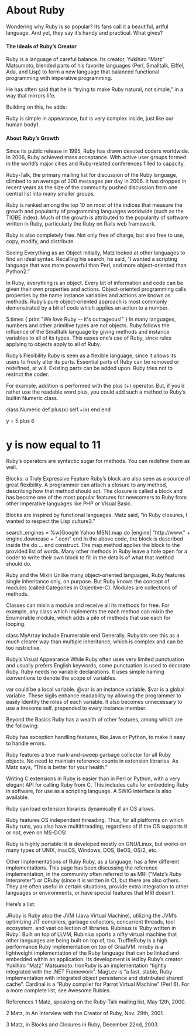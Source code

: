 # About Ruby
Wondering why Ruby is so popular? Its fans call it a beautiful, artful language. And yet, they say it’s handy and practical. What gives?

#### The Ideals of Ruby’s Creator
Ruby is a language of careful balance. Its creator, Yukihiro “Matz” Matsumoto, blended parts of his favorite languages (Perl, Smalltalk, Eiffel, Ada, and Lisp) to form a new language that balanced functional programming with imperative programming.

He has often said that he is “trying to make Ruby natural, not simple,” in a way that mirrors life.

Building on this, he adds:

Ruby is simple in appearance, but is very complex inside, just like our human body1.

#### About Ruby’s Growth
Since its public release in 1995, Ruby has drawn devoted coders worldwide. In 2006, Ruby achieved mass acceptance. With active user groups formed in the world’s major cities and Ruby-related conferences filled to capacity.

Ruby-Talk, the primary mailing list for discussion of the Ruby language, climbed to an average of 200 messages per day in 2006. It has dropped in recent years as the size of the community pushed discussion from one central list into many smaller groups.

Ruby is ranked among the top 10 on most of the indices that measure the growth and popularity of programming languages worldwide (such as the TIOBE index). Much of the growth is attributed to the popularity of software written in Ruby, particularly the Ruby on Rails web framework.

Ruby is also completely free. Not only free of charge, but also free to use, copy, modify, and distribute.

Seeing Everything as an Object
Initially, Matz looked at other languages to find an ideal syntax. Recalling his search, he said, “I wanted a scripting language that was more powerful than Perl, and more object-oriented than Python2.”

In Ruby, everything is an object. Every bit of information and code can be given their own properties and actions. Object-oriented programming calls properties by the name instance variables and actions are known as methods. Ruby’s pure object-oriented approach is most commonly demonstrated by a bit of code which applies an action to a number.

5.times { print "We *love* Ruby -- it's outrageous!" }
In many languages, numbers and other primitive types are not objects. Ruby follows the influence of the Smalltalk language by giving methods and instance variables to all of its types. This eases one’s use of Ruby, since rules applying to objects apply to all of Ruby.

Ruby’s Flexibility
Ruby is seen as a flexible language, since it allows its users to freely alter its parts. Essential parts of Ruby can be removed or redefined, at will. Existing parts can be added upon. Ruby tries not to restrict the coder.

For example, addition is performed with the plus (+) operator. But, if you’d rather use the readable word plus, you could add such a method to Ruby’s builtin Numeric class.

class Numeric
  def plus(x)
    self.+(x)
  end
end

y = 5.plus 6
# y is now equal to 11
Ruby’s operators are syntactic sugar for methods. You can redefine them as well.

Blocks: a Truly Expressive Feature
Ruby’s block are also seen as a source of great flexibility. A programmer can attach a closure to any method, describing how that method should act. The closure is called a block and has become one of the most popular features for newcomers to Ruby from other imperative languages like PHP or Visual Basic.

Blocks are inspired by functional languages. Matz said, “in Ruby closures, I wanted to respect the Lisp culture3.”

search_engines =
  %w[Google Yahoo MSN].map do |engine|
    "http://www." + engine.downcase + ".com"
  end
In the above code, the block is described inside the do ... end construct. The map method applies the block to the provided list of words. Many other methods in Ruby leave a hole open for a coder to write their own block to fill in the details of what that method should do.

Ruby and the Mixin
Unlike many object-oriented languages, Ruby features single inheritance only, on purpose. But Ruby knows the concept of modules (called Categories in Objective-C). Modules are collections of methods.

Classes can mixin a module and receive all its methods for free. For example, any class which implements the each method can mixin the Enumerable module, which adds a pile of methods that use each for looping.

class MyArray
  include Enumerable
end
Generally, Rubyists see this as a much clearer way than multiple inheritance, which is complex and can be too restrictive.

Ruby’s Visual Appearance
While Ruby often uses very limited punctuation and usually prefers English keywords, some punctuation is used to decorate Ruby. Ruby needs no variable declarations. It uses simple naming conventions to denote the scope of variables.

var could be a local variable.
@var is an instance variable.
$var is a global variable.
These sigils enhance readability by allowing the programmer to easily identify the roles of each variable. It also becomes unnecessary to use a tiresome self. prepended to every instance member.

Beyond the Basics
Ruby has a wealth of other features, among which are the following:

Ruby has exception handling features, like Java or Python, to make it easy to handle errors.

Ruby features a true mark-and-sweep garbage collector for all Ruby objects. No need to maintain reference counts in extension libraries. As Matz says, “This is better for your health.”

Writing C extensions in Ruby is easier than in Perl or Python, with a very elegant API for calling Ruby from C. This includes calls for embedding Ruby in software, for use as a scripting language. A SWIG interface is also available.

Ruby can load extension libraries dynamically if an OS allows.

Ruby features OS independent threading. Thus, for all platforms on which Ruby runs, you also have multithreading, regardless of if the OS supports it or not, even on MS-DOS!

Ruby is highly portable: it is developed mostly on GNU/Linux, but works on many types of UNIX, macOS, Windows, DOS, BeOS, OS/2, etc.

Other Implementations of Ruby
Ruby, as a language, has a few different implementations. This page has been discussing the reference implementation, in the community often referred to as MRI (“Matz’s Ruby Interpreter”) or CRuby (since it is written in C), but there are also others. They are often useful in certain situations, provide extra integration to other languages or environments, or have special features that MRI doesn’t.

Here’s a list:

JRuby is Ruby atop the JVM (Java Virtual Machine), utilizing the JVM’s optimizing JIT compilers, garbage collectors, concurrent threads, tool ecosystem, and vast collection of libraries.
Rubinius is ‘Ruby written in Ruby’. Built on top of LLVM, Rubinius sports a nifty virtual machine that other languages are being built on top of, too.
TruffleRuby is a high performance Ruby implementation on top of GraalVM.
mruby is a lightweight implementation of the Ruby language that can be linked and embedded within an application. Its development is led by Ruby’s creator Yukihiro “Matz” Matsumoto.
IronRuby is an implementation “tightly integrated with the .NET Framework”.
MagLev is “a fast, stable, Ruby implementation with integrated object persistence and distributed shared cache”.
Cardinal is a “Ruby compiler for Parrot Virtual Machine” (Perl 6).
For a more complete list, see Awesome Rubies.

References
1 Matz, speaking on the Ruby-Talk mailing list, May 12th, 2000.

2 Matz, in An Interview with the Creator of Ruby, Nov. 29th, 2001.

3 Matz, in Blocks and Closures in Ruby, December 22nd, 2003.